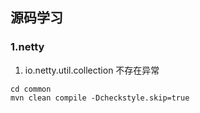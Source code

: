 ## 源码学习

### 1.netty

1. io.netty.util.collection 不存在异常
```
cd common
mvn clean compile -Dcheckstyle.skip=true
```
